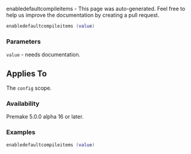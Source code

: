 enabledefaultcompileitems - This page was auto-generated. Feel free to help us improve the documentation by creating a pull request.

```lua
enabledefaultcompileitems (value)
```

### Parameters ###

`value` - needs documentation.

## Applies To ###

The `config` scope.

### Availability ###

Premake 5.0.0 alpha 16 or later.

### Examples ###

```lua
enabledefaultcompileitems (value)
```

